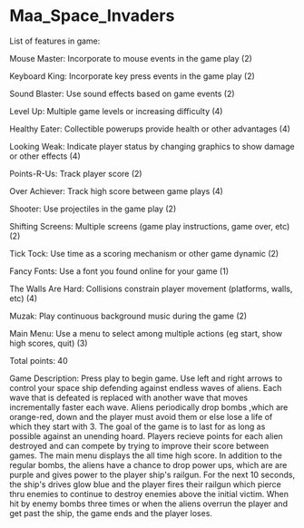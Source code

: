 # Maa_Space_Invaders
 
List of features in game:

  Mouse Master: Incorporate to mouse events in the game play (2)
  
  Keyboard King: Incorporate key press events in the game play (2)
  
  Sound Blaster: Use sound effects based on game events (2)
  
  Level Up: Multiple game levels or increasing difficulty (4)
  
  Healthy Eater: Collectible powerups provide health or other advantages (4)
  
  Looking Weak: Indicate player status by changing graphics to show damage or other effects (4)
  
  Points-R-Us: Track player score (2)
  
  Over Achiever: Track high score between game plays (4)
  
  Shooter: Use projectiles in the game play (2)
  
  Shifting Screens: Multiple screens (game play instructions, game over, etc) (2)
  
  Tick Tock: Use time as a scoring mechanism or other game dynamic (2)
  
  Fancy Fonts: Use a font you found online for your game (1)
  
  The Walls Are Hard: Collisions constrain player movement (platforms, walls, etc) (4)
  
  Muzak: Play continuous background music during the game (2)
  
  Main Menu: Use a menu to select among multiple actions (eg start, show high scores, quit) (3)
  
  Total points: 40

Game Description:
Press play to begin game. Use left and right arrows to control your space ship defending against endless waves of aliens. Each wave that is defeated is replaced with another wave that moves incrementally faster each wave. Aliens periodically drop bombs ,which are orange-red, down and the player must avoid them or else lose a life of which they start with 3. The goal of the game is to last for as long as possible against an unending hoard. Players recieve points for each alien destroyed and can compete by trying to improve their score between games. The main menu displays the all time high score. In addition to the regular bombs, the aliens have a chance to drop power ups, which are are purple and gives power to the player ship's railgun. For the next 10 seconds, the ship's drives glow blue and the player fires their railgun which pierce thru enemies to continue to destroy enemies above the initial victim. When hit by enemy bombs three times or when the aliens overrun the player and get past the ship, the game ends and the player loses. 
